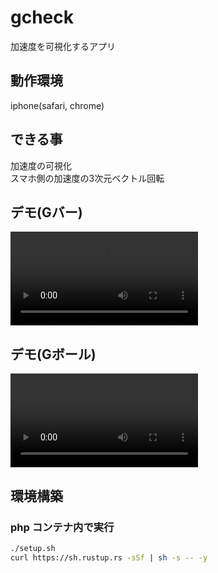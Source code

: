 
# gcheck

加速度を可視化するアプリ  

## 動作環境
iphone(safari, chrome)

## できる事
加速度の可視化  
スマホ側の加速度の3次元ベクトル回転

## デモ(Gバー)
<video src="https://user-images.githubusercontent.com/72111956/166136026-dba5f1d5-05be-4bd0-8f69-6ac219e26059.mp4"></video>
## デモ(Gボール)
<video src="https://user-images.githubusercontent.com/72111956/166136027-4b5b2504-e547-4496-8a9c-f7cb69f6ff1c.mp4"></video>

## 環境構築
### php コンテナ内で実行

```sh
./setup.sh
curl https://sh.rustup.rs -sSf | sh -s -- -y
```
